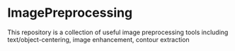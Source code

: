 # ImagePreprocessing
This repository is a collection of useful image preprocessing tools including text/object-centering,  image enhancement, contour extraction
